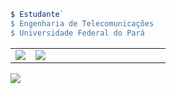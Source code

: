 ``` js
$ Estudante`
$ Engenharia de Telecomunicações
$ Universidade Federal do Pará
```

<table border="0" width="500">
<tbody>
    <tr>
  <td> 
     <img src="https://stats-biel-code.vercel.app/api/top-langs/?username=gabrielfariasnunes&hide_progress=false&locale=pt-BR"/>
  </td>
    <td  width="200">
     <img src="https://github.githubassets.com/images/mona-loading-default.gif"/>
  </td>
</tr>
  </tbody>
</table>
<img src="https://stats-biel-code.vercel.app/api?username=gabrielfariasnunes&show_icons=true&locale=pt-BR"/>

